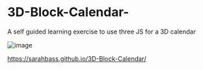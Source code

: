# 3D-Block-Calendar-
A self guided learning exercise to use three JS for a 3D calendar

![image](https://github.com/user-attachments/assets/d39da17c-ba2a-4e6f-9caa-8226a304c94d)

https://sarahbass.github.io/3D-Block-Calendar/
